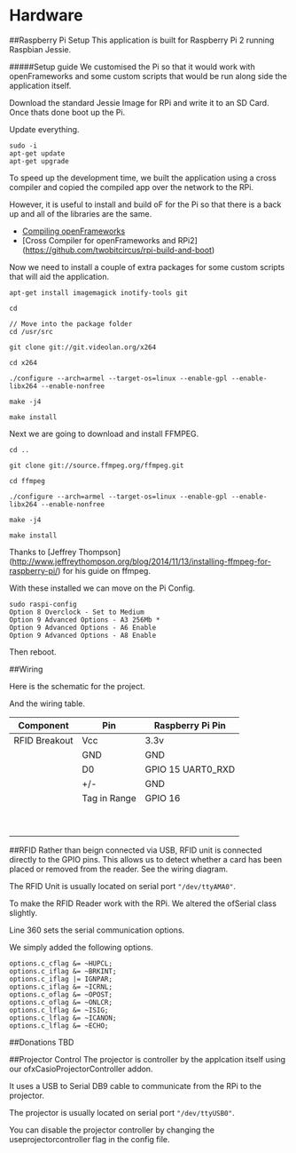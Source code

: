 Hardware
===

##Raspberry Pi Setup
This application is built for Raspberry Pi 2 running Raspbian Jessie.

#####Setup guide
We customised the Pi so that it would work with openFrameworks and some custom scripts that would be run along side the application itself.

Download the standard Jessie Image for RPi and write it to an SD Card. Once thats done boot up the Pi.

Update everything.

````
sudo -i 
apt-get update
apt-get upgrade
````

To speed up the development time, we built the application using a cross compiler and copied the compiled app over the network to the RPi. 

However, it is useful to install and build oF for the Pi so that there is a back up and all of the libraries are the same.

* [Compiling openFrameworks](http://openframeworks.cc/setup/raspberrypi/)
* [Cross Compiler for openFrameworks and RPi2] (https://github.com/twobitcircus/rpi-build-and-boot)

Now we need to install a couple of extra packages for some custom scripts that will aid the application.

````
apt-get install imagemagick inotify-tools git

cd 

// Move into the package folder
cd /usr/src

git clone git://git.videolan.org/x264

cd x264

./configure --arch=armel --target-os=linux --enable-gpl --enable-libx264 --enable-nonfree

make -j4

make install 
````

Next we are going to download and install FFMPEG.

````
cd ..
 
git clone git://source.ffmpeg.org/ffmpeg.git

cd ffmpeg

./configure --arch=armel --target-os=linux --enable-gpl --enable-libx264 --enable-nonfree

make -j4

make install
````

Thanks to [Jeffrey Thompson] (http://www.jeffreythompson.org/blog/2014/11/13/installing-ffmpeg-for-raspberry-pi/) for his guide on ffmpeg.

With these installed we can move on the Pi Config.

````
sudo raspi-config
Option 8 Overclock - Set to Medium
Option 9 Advanced Options - A3 256Mb *
Option 9 Advanced Options - A6 Enable
Option 9 Advanced Options - A8 Enable 
````

Then reboot.

##Wiring

Here is the schematic for the project.


And the wiring table.

| Component     |Pin| Raspberry Pi Pin |
|---------------|---|------------------|
| RFID Breakout |Vcc|      3.3v        |   
|               |GND|      GND         |   
|               |D0 | GPIO 15 UART0_RXD|   
|               |+/-|      GND         |   
|               |Tag in Range |     GPIO 16      |   
|               |   |                  |   
|               |   |                  |   
|               |   |                  |   
|               |   |                  |  
|               |   |                  |   
|               |   |                  |   
|               |   |                  |   
|               |   |                  |   
|               |   |                  |   

##RFID
Rather than beign connected via USB, RFID unit is connected directly to the GPIO pins. This allows us to detect whether a card has been placed or removed from the reader. See the wiring diagram.

The RFID Unit is usually located on serial port <code>"/dev/ttyAMA0"</code>.

To make the RFID Reader work with the RPi. We altered the ofSerial class slightly.

Line 360 sets the serial communication options. 

We simply added the following options.

````
options.c_cflag &= ~HUPCL;
options.c_iflag &= ~BRKINT;
options.c_iflag |= IGNPAR;
options.c_iflag &= ~ICRNL;
options.c_oflag &= ~OPOST;
options.c_oflag &= ~ONLCR;
options.c_lflag &= ~ISIG;
options.c_lflag &= ~ICANON;
options.c_lflag &= ~ECHO;

````


##Donations
TBD

##Projector Control 
The projector is controller by the applcation itself using our ofxCasioProjectorController addon.

It uses a USB to Serial DB9 cable to communicate from the RPi to the projector.

The projector is usually located on serial port <code>"/dev/ttyUSB0"</code>.

You can disable the projector controller by changing the useprojectorcontroller flag in the config file.